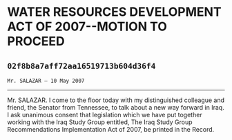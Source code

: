 # WATER RESOURCES DEVELOPMENT ACT OF 2007--MOTION TO PROCEED
## `02f8b8a7aff72aa16519713b604d36f4`
`Mr. SALAZAR — 10 May 2007`

---


Mr. SALAZAR. I come to the floor today with my distinguished 
colleague and friend, the Senator from Tennessee, to talk about a new 
way forward in Iraq. I ask unanimous consent that legislation which we 
have put together working with the Iraq Study Group entitled, The Iraq 
Study Group Recommendations Implementation Act of 2007, be printed in 
the Record.